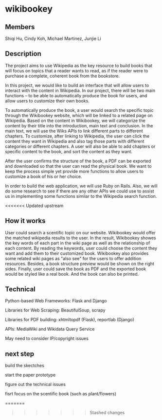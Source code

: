 # wikibookey
## Members
Shiqi Hu, Cindy Koh, Michael Martinez, Junjie Li

## Description
The project aims to use Wikipedia as the key resource to build books that will focus on topics that a reader wants to read, as if the reader were to purchase a complete, coherent book from the bookstore.

In this project, we would like to build an interface that will allow users to interact with the content in Wikipedia. In our project, there will be two main functions – to be able to automatically produce the book for users, and allow users to customize their own books. 

To automatically produce the book, a user would search the specific topic through the Wikibookey website, which will be linked to a related page on Wikipedia. Based on the content in Wikibookey, we will categorize the content by their title into the introduction, main text and conclusion. In the main text, we will use the Wiks APIs to link different parts to different chapters. To customize, after linking to Wikipedia, the user can click the content they want in Wikipedia and also tag those parts with different categories or different chapters. A user will also be able to add chapters or specific content to the book, and sort the content as they want.

After the user confirms the structure of the book, a PDF can be exported and downloaded so that the user can read the physical book. We want to keep the process simple yet provide more functions to allow users to customize a book of his or her choice.

In order to build the web application, we will use Ruby on Rails. Also, we will do some research to see if there are any other APIs we could use to assist us in implementing some functions similar to the Wikipedia search function.


<<<<<<< Updated upstream
## How it works
User could search a scentific topic on our website. Wikibookey would offer the matched wikipedia results to the user. In the result, Wikibookey showes the key words of each part in the wiki page as well as the relationship of each content. By reading the keywords, user could choose the content they want and add them to their customized book. Wikibookey also provides some related wiki pages as "also see" for the users to offer addition resources. Besides, a book structure preview would be shown on the right sides. Finally, user could save the book as PDF and the exported book would be styled like a real book. And the book can also be printed.

## Technical
Python-based Web Frameworks: Flask and Django

Libraries for Web Scraping: BeautifulSoup, scrapy

Libraries for PDF building: xhtmltopdf (Flask), reportlab (Django)

APIs: MediaWiki and Wikidata Query Service

May need to consider IP/copyright issues

## next step
build the skectches

start the paper prototype

figure out the technical issues

fisrt focus on the scentific book (such as plant/flowers)

=======
>>>>>>> Stashed changes
